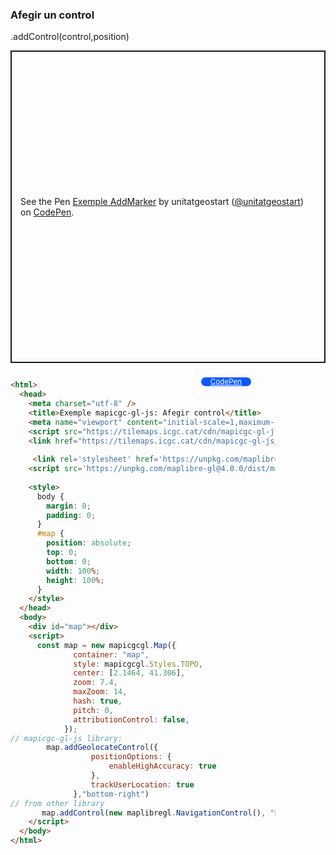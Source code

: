 ### Afegir un control

.addControl(control,position)
<p class="codepen" data-height="500" data-theme-id="light" data-slug-hash="ZEPxgKW" data-editable="true" data-user="unitatgeostart" style="height: 500px; box-sizing: border-box; display: flex; align-items: center; justify-content: center; border: 2px solid; margin: 1em 0; padding: 1em;">
  <span>See the Pen <a href="https://codepen.io/unitatgeostart/pen/ZEPxgKW">
  Exemple AddMarker</a> by unitatgeostart (<a href="https://codepen.io/unitatgeostart">@unitatgeostart</a>)
  on <a href="https://codepen.io">CodePen</a>.</span>
</p>
<script async src="https://cpwebassets.codepen.io/assets/embed/ei.js"></script>

<a style="color: white" target="_blank" class=" button btn btn-primary" href="https://codepen.io/unitatgeostart/pen/ZEPxgKW">CodePen</a>



<style>
  .button{
    position: relative;
    top: 9px;
    z-index: 1;
    /* right: -46px; */
    width: 80px;
    float: right;
    right: 119px;
    background-color: #0d58ff;
    border-radius: 10px;
    text-align: -webkit-center;
    font-size: smaller;
    
  }
    .button:hover{

    background-color: #032879;

  }
  </style>

```html 

<html>
  <head>
    <meta charset="utf-8" />
    <title>Exemple mapicgc-gl-js: Afegir control</title>
    <meta name="viewport" content="initial-scale=1,maximum-scale=1,user-scalable=no" />
    <script src="https://tilemaps.icgc.cat/cdn/mapicgc-gl-js/mapicgc-gl.js"></script>
    <link href="https://tilemaps.icgc.cat/cdn/mapicgc-gl-js/mapicgc-gl.css" rel="stylesheet" />
  
     <link rel='stylesheet' href='https://unpkg.com/maplibre-gl@4.0.0/dist/maplibre-gl.css' />
    <script src='https://unpkg.com/maplibre-gl@4.0.0/dist/maplibre-gl.js'></script>
   
    <style>
      body {
        margin: 0;
        padding: 0;
      }
      #map {
        position: absolute;
        top: 0;
        bottom: 0;
        width: 100%;
        height: 100%;
      }
    </style>
  </head>
  <body>
    <div id="map"></div>
    <script>
      const map = new mapicgcgl.Map({
              container: "map",
              style: mapicgcgl.Styles.TOPO,
              center: [2.1464, 41.306],
              zoom: 7.4,
              maxZoom: 14,
              hash: true,
              pitch: 0,
              attributionControl: false,
            });
// mapicgc-gl-js library:
        map.addGeolocateControl({
                  positionOptions: {
                      enableHighAccuracy: true
                  },
                  trackUserLocation: true
              },"bottom-right")
// from other library
       map.addControl(new maplibregl.NavigationControl(), "bottom-right")
    </script>
  </body>
</html>
```
